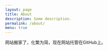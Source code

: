 ```yaml
---
layout: page
title: About
description: Some description.
permalink: /about/
menu: true
---
```


网站搬家了，化繁为简，现在网站托管在GitHub上。
